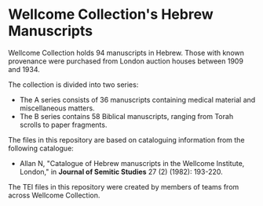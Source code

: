 # Wellcome Collection's Hebrew Manuscripts

Wellcome Collection holds 94 manuscripts in Hebrew. Those with known provenance were purchased from London auction houses between 1909 and 1934.

The collection is divided into two series:

* The A series consists of 36 manuscripts containing medical material and miscellaneous matters.
* The B series contains 58 Biblical manuscripts, ranging from Torah scrolls to paper fragments.

The files in this repository are based on cataloguing information from the following catalogue:

* Allan N, "Catalogue of Hebrew manuscripts in the Wellcome Institute, London," in **Journal of Semitic Studies** 27 (2) (1982): 193-220.

The TEI files in this repository were created by members of teams from across Wellcome Collection.
